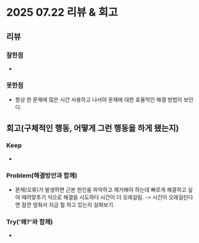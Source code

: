 # 2025 07.22 리뷰 & 회고

## 리뷰

### 잘한점

- 

### 못한점

- 항상 한 문제에 많은 시간 사용하고 나서야 문제에 대한 효율적인 해결 방법이 보인다.

## 회고(구체적인 행동, 어떻게 그런 행동을 하게 됐는지)

### Keep 

- 

### Problem(해결방안과 함께)

- 문제(오류)가 발생하면 근본 원인을 파악하고 제거해야 하는데 빠르게 해결하고 싶어 때려맞추기 식으로 해결을 시도하다 시간이 더 오래걸림.
-> 시간이 오래걸린다면 잠깐 멈춰서 지금 뭘 하고 있는지 살펴보기.

### Try('왜?'와 함께)

- 